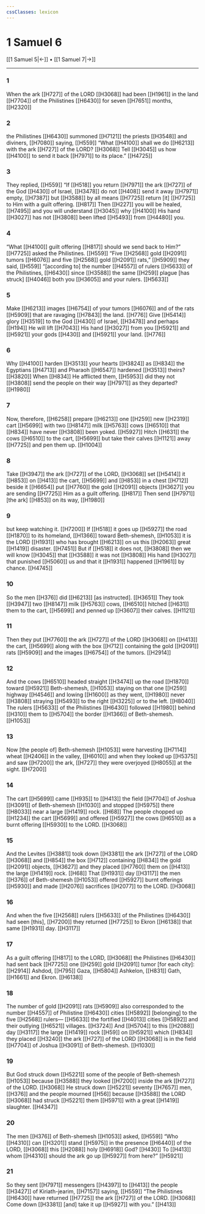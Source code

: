 ```yaml
---
cssClasses: lexicon
---
```


# 1 Samuel 6

[[1 Samuel 5|←]] • [[1 Samuel 7|→]]

---

### 1
When the ark [[H727]] of the LORD [[H3068]] had been [[H1961]] in the land [[H7704]] of the Philistines [[H6430]] for seven [[H7651]] months, [[H2320]]

### 2
the Philistines [[H6430]] summoned [[H7121]] the priests [[H3548]] and diviners, [[H7080]] saying, [[H559]] “What [[H4100]] shall we do [[H6213]] with the ark [[H727]] of the LORD? [[H3068]] Tell [[H3045]] us how [[H4100]] to send it back [[H7971]] to its place.” [[H4725]]

### 3
They replied, [[H559]] “If [[H518]] you return [[H7971]] the ark [[H727]] of the God [[H430]] of Israel, [[H3478]] do not [[H408]] send it away [[H7971]] empty, [[H7387]] but [[H3588]] by all means [[H7725]] return [it] [[H7725]] to Him  with a guilt offering. [[H817]] Then [[H227]] you will be healed, [[H7495]] and you will understand [[H3045]] why [[H4100]] His hand [[H3027]] has not [[H3808]] been lifted [[H5493]] from [[H4480]] you. 

### 4
“What [[H4100]] guilt offering [[H817]] should we send back to Him?” [[H7725]] asked the Philistines. [[H559]] “Five [[H2568]] gold [[H2091]] tumors [[H6076]] and five [[H2568]] gold [[H2091]] rats,” [[H5909]] they said, [[H559]] “[according to] the number [[H4557]] of rulers [[H5633]] of the Philistines, [[H6430]] since [[H3588]] the same [[H259]] plague [has struck] [[H4046]] both you [[H3605]] and your rulers. [[H5633]]

### 5
Make [[H6213]] images [[H6754]] of your tumors [[H6076]] and of the rats [[H5909]] that are ravaging [[H7843]] the land. [[H776]] Give [[H5414]] glory [[H3519]] to the God [[H430]] of Israel, [[H3478]] and perhaps [[H194]] He will lift [[H7043]] His hand [[H3027]] from you [[H5921]] and [[H5921]] your gods [[H430]] and [[H5921]] your land. [[H776]]

### 6
Why [[H4100]] harden [[H3513]] your hearts [[H3824]] as [[H834]] the Egyptians [[H4713]] and Pharaoh [[H6547]] hardened [[H3513]] theirs? [[H3820]] When [[H834]] He afflicted them, [[H5953]] did they not [[H3808]] send the people on their way [[H7971]] as they departed? [[H1980]]

### 7
Now, therefore, [[H6258]] prepare [[H6213]] one [[H259]] new [[H2319]] cart [[H5699]] with two [[H8147]] milk [[H5763]] cows [[H6510]] that [[H834]] have never [[H3808]] been yoked. [[H5927]] Hitch [[H631]] the cows [[H6510]] to the cart, [[H5699]] but take their calves [[H1121]] away [[H7725]] and pen them up. [[H1004]]

### 8
Take [[H3947]] the ark [[H727]] of the LORD, [[H3068]] set [[H5414]] it [[H853]] on [[H413]] the cart, [[H5699]] and [[H853]] in a chest [[H712]] beside it [[H6654]] put [[H7760]] the gold [[H2091]] objects [[H3627]] you are sending [[H7725]] Him  as a guilt offering. [[H817]] Then send [[H7971]] [the ark] [[H853]] on its way, [[H1980]]

### 9
but keep watching it. [[H7200]] If [[H518]] it goes up [[H5927]] the road [[H1870]] to its homeland, [[H1366]] toward Beth-shemesh, [[H1053]] it is the LORD [[H1931]] who has brought [[H6213]] on us  this [[H2063]] great [[H1419]] disaster. [[H7451]] But if [[H518]] it does not, [[H3808]] then we will know [[H3045]] that [[H3588]] it was not [[H3808]] His hand [[H3027]] that punished [[H5060]] us  and that it [[H1931]] happened [[H1961]] by chance. [[H4745]]

### 10
So the men [[H376]] did [[H6213]] [as instructed]. [[H3651]] They took [[H3947]] two [[H8147]] milk [[H5763]] cows, [[H6510]] hitched [[H631]] them to the cart, [[H5699]] and penned up [[H3607]] their calves. [[H1121]]

### 11
Then they put [[H7760]] the ark [[H727]] of the LORD [[H3068]] on [[H413]] the cart, [[H5699]] along with the box [[H712]] containing the gold [[H2091]] rats [[H5909]] and the images [[H6754]] of the tumors. [[H2914]]

### 12
And the cows [[H6510]] headed straight [[H3474]] up the road [[H1870]] toward [[H5921]] Beth-shemesh, [[H1053]] staying on that one [[H259]] highway [[H4546]] and lowing [[H1600]] as they went, [[H1980]] never [[H3808]] straying [[H5493]] to the right [[H3225]] or to the left. [[H8040]] The rulers [[H5633]] of the Philistines [[H6430]] followed [[H1980]] behind [[H310]] them to [[H5704]] the border [[H1366]] of  Beth-shemesh. [[H1053]]

### 13
Now [the people of] Beth-shemesh [[H1053]] were harvesting [[H7114]] wheat [[H2406]] in the valley, [[H6010]] and when they looked up [[H5375]] and saw [[H7200]] the ark, [[H727]] they were overjoyed [[H8055]] at the sight. [[H7200]]

### 14
The cart [[H5699]] came [[H935]] to [[H413]] the field [[H7704]] of Joshua [[H3091]] of Beth-shemesh [[H1030]] and stopped [[H5975]] there [[H8033]] near a large [[H1419]] rock. [[H68]] The people chopped up [[H1234]] the cart [[H5699]] and offered [[H5927]] the cows [[H6510]] as a burnt offering [[H5930]] to the LORD. [[H3068]]

### 15
And the Levites [[H3881]] took down [[H3381]] the ark [[H727]] of the LORD [[H3068]] and [[H854]] the box [[H712]] containing [[H834]] the gold [[H2091]] objects, [[H3627]] and they placed [[H7760]] them on [[H413]] the large [[H1419]] rock. [[H68]] That [[H1931]] day [[H3117]] the men [[H376]] of Beth-shemesh [[H1053]] offered [[H5927]] burnt offerings [[H5930]] and made [[H2076]] sacrifices [[H2077]] to the LORD. [[H3068]]

### 16
And when the five [[H2568]] rulers [[H5633]] of the Philistines [[H6430]] had seen [this], [[H7200]] they returned [[H7725]] to Ekron [[H6138]] that same [[H1931]] day. [[H3117]]

### 17
As a guilt offering [[H817]] to the LORD, [[H3068]] the Philistines [[H6430]] had sent back [[H7725]] one [[H259]] gold [[H2091]] tumor [for each city]: [[H2914]] Ashdod, [[H795]] Gaza, [[H5804]] Ashkelon, [[H831]] Gath, [[H1661]] and Ekron. [[H6138]]

### 18
The number of gold [[H2091]] rats [[H5909]] also corresponded to the number [[H4557]] of Philistine [[H6430]] cities [[H5892]] [belonging] to the five [[H2568]] rulers— [[H5633]] the fortified [[H4013]] cities [[H5892]] and their outlying [[H6521]] villages. [[H3724]] And [[H5704]] to this [[H2088]] day [[H3117]] the large [[H1419]] rock [[H59]] on [[H5921]] which [[H834]] they placed [[H3240]] the ark [[H727]] of the LORD [[H3068]] is in the field [[H7704]] of Joshua [[H3091]] of Beth-shemesh. [[H1030]]

### 19
But God struck down [[H5221]] some of the people  of Beth-shemesh [[H1053]] because [[H3588]] they looked [[H7200]] inside the ark [[H727]] of the LORD. [[H3068]] He struck down [[H5221]] seventy [[H7657]] men, [[H376]] and the people mourned [[H56]] because [[H3588]] the LORD [[H3068]] had struck [[H5221]] them [[H5971]] with a great [[H1419]] slaughter. [[H4347]]

### 20
The men [[H376]] of Beth-shemesh [[H1053]] asked, [[H559]] “Who [[H4310]] can [[H3201]] stand [[H5975]] in the presence [[H6440]] of the LORD, [[H3068]] this [[H2088]] holy [[H6918]] God? [[H430]] To [[H413]] whom [[H4310]] should the ark go up [[H5927]] from here?” [[H5921]]

### 21
So they sent [[H7971]] messengers [[H4397]] to [[H413]] the people [[H3427]] of Kiriath-jearim, [[H7157]] saying, [[H559]] “The Philistines [[H6430]] have returned [[H7725]] the ark [[H727]] of the LORD. [[H3068]] Come down [[H3381]] [and] take it up [[H5927]] with you.” [[H413]]

